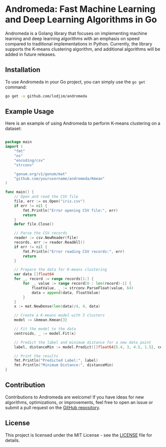 # Andromeda: Fast Machine Learning and Deep Learning Algorithms in Go

Andromeda is a Golang library that focuses on implementing machine learning and deep learning algorithms with an emphasis on speed compared to traditional implementations in Python. Currently, the library supports the K-means clustering algorithm, and additional algorithms will be added in future releases.

## Installation

To use Andromeda in your Go project, you can simply use the `go get` command:

```bash
go get -u github.com/lodjim/andromeda
```

## Example Usage

Here is an example of using Andromeda to perform K-means clustering on a dataset:

```go

package main
import (
	"fmt"
	"os"
	"encoding/csv"
	"strconv"

	"gonum.org/v1/gonum/mat"
	"github.com/yourusername/andromeda/Kmean"
)

func main() {
	// Open and read the CSV file
	file, err := os.Open("iris.csv")
	if err != nil {
		fmt.Println("Error opening CSV file:", err)
		return
	}
	defer file.Close()

	// Parse the CSV records
	reader := csv.NewReader(file)
	records, err := reader.ReadAll()
	if err != nil {
		fmt.Println("Error reading CSV records:", err)
		return
	}

	// Prepare the data for K-means clustering
	var data []float64
	for _, record := range records[1:] {
		for _, value := range record[0 : len(record)-1] {
			floatValue, _ := strconv.ParseFloat(value, 64)
			data = append(data, floatValue)
		}
	}
	x := mat.NewDense(len(data)/4, 4, data)

	// Create a K-means model with 3 clusters
	model := &kmean.Kmean{3}

	// Fit the model to the data
	centroids, _ := model.Fit(x)

	// Predict the label and minimum distance for a new data point
	label, distanceMin := model.Predict([]float64{5.4, 3, 4.5, 1.5}, centroids)

	// Print the results
	fmt.Println("Predicted Label:", label)
	fmt.Println("Minimum Distance:", distanceMin)
}
```

## Contribution

Contributions to Andromeda are welcome! If you have ideas for new algorithms, optimizations, or improvements, feel free to open an issue or submit a pull request on the [GitHub repository](https://github.com/yourusername/andromeda).

## License

This project is licensed under the MIT License - see the [LICENSE](LICENSE) file for details.